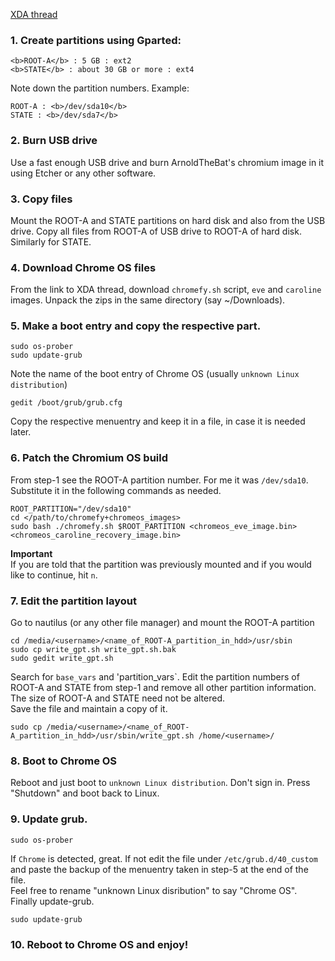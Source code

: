 [XDA thread](https://forum.xda-developers.com/hardware-hacking/chromebooks/guide-installing-official-chrome-os-pc-t3865697)  

### 1. Create partitions using Gparted:
```
<b>ROOT-A</b> : 5 GB : ext2  
<b>STATE</b> : about 30 GB or more : ext4
```
Note down the partition numbers. Example:  
```
ROOT-A : <b>/dev/sda10</b>  
STATE : <b>/dev/sda7</b>
```
### 2. Burn USB drive
Use a fast enough USB drive and burn ArnoldTheBat's chromium image in it using Etcher or any other software.
### 3. Copy files
Mount the ROOT-A and STATE partitions on hard disk and also from the USB drive. Copy all files from ROOT-A of USB drive to ROOT-A of hard disk. Similarly for STATE.
### 4. Download Chrome OS files
From the link to XDA thread, download `chromefy.sh` script, `eve` and `caroline` images. Unpack the zips in the same directory (say ~/Downloads).
### 5. Make a boot entry and copy the respective part.
```
sudo os-prober  
sudo update-grub
```
Note the name of the boot entry of Chrome OS (usually `unknown Linux distribution`)  
```
gedit /boot/grub/grub.cfg
```
Copy the respective menuentry and keep it in a file, in case it is needed later.
### 6. Patch the Chromium OS build
From step-1 see the ROOT-A partition number. For me it was `/dev/sda10`. Substitute it in the following commands as needed.
```
ROOT_PARTITION="/dev/sda10"  
cd </path/to/chromefy+chromeos_images>  
sudo bash ./chromefy.sh $ROOT_PARTITION <chromeos_eve_image.bin> <chromeos_caroline_recovery_image.bin>  
```
<b>Important</b>  
If you are told that the partition was previously mounted and if you would like to continue, hit `n`.
### 7. Edit the partition layout
Go to nautilus (or any other file manager) and mount the ROOT-A partition
```
cd /media/<username>/<name_of_ROOT-A_partition_in_hdd>/usr/sbin  
sudo cp write_gpt.sh write_gpt.sh.bak  
sudo gedit write_gpt.sh
```
Search for `base_vars` and 'partition_vars`. Edit the partition numbers of ROOT-A and STATE from step-1 and remove all other partition information. The size of ROOT-A and STATE need not be altered.  
Save the file and maintain a copy of it.
```
sudo cp /media/<username>/<name_of_ROOT-A_partition_in_hdd>/usr/sbin/write_gpt.sh /home/<username>/
```
### 8. Boot to Chrome OS
Reboot and just boot to `unknown Linux distribution`. Don't sign in. Press "Shutdown" and boot back to Linux.
### 9. Update grub.
```
sudo os-prober
```
If `Chrome` is detected, great. If not edit the file under `/etc/grub.d/40_custom` and paste the backup of the menuentry taken in step-5 at the end of the file.  
Feel free to rename "unknown Linux disribution" to say "Chrome OS".  
Finally update-grub.
```
sudo update-grub
```

### 10. Reboot to Chrome OS and enjoy!
